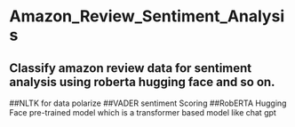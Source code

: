 # Amazon_Review_Sentiment_Analysis
## Classify amazon review data for sentiment analysis using roberta hugging face and so on.
##NLTK for data polarize
##VADER sentiment Scoring 
##RobERTA Hugging Face pre-trained model which is a transformer based model like chat gpt
